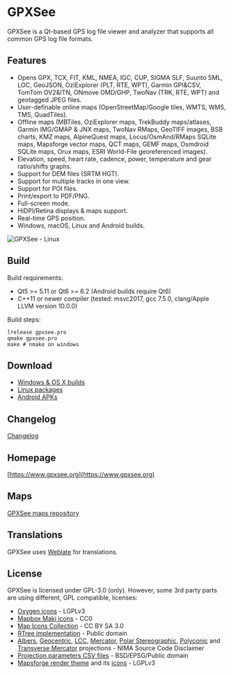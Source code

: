 # GPXSee
GPXSee is a Qt-based GPS log file viewer and analyzer that supports all common
GPS log file formats.

## Features
* Opens GPX, TCX, FIT, KML, NMEA, IGC, CUP, SIGMA SLF, Suunto SML, LOC, GeoJSON,
  OziExplorer (PLT, RTE, WPT), Garmin GPI&CSV, TomTom OV2&ITN, ONmove OMD/GHP,
  TwoNav (TRK, RTE, WPT) and geotagged JPEG files.
* User-definable online maps (OpenStreetMap/Google tiles, WMTS, WMS, TMS,
  QuadTiles).
* Offline maps (MBTiles, OziExplorer maps, TrekBuddy maps/atlases,
  Garmin IMG/GMAP & JNX maps, TwoNav RMaps, GeoTIFF images, BSB charts, KMZ maps,
  AlpineQuest maps, Locus/OsmAnd/RMaps SQLite maps, Mapsforge vector maps,
  QCT maps, GEMF maps, Osmdroid SQLite maps, Orux maps,
  ESRI World-File georeferenced images).
* Elevation, speed, heart rate, cadence, power, temperature and gear ratio/shifts
  graphs.
* Support for DEM files (SRTM HGT).
* Support for multiple tracks in one view.
* Support for POI files.
* Print/export to PDF/PNG.
* Full-screen mode.
* HiDPI/Retina displays & maps support.
* Real-time GPS position.
* Windows, macOS, Linux and Android builds.

![GPXSee - Linux](https://a.fsdn.com/con/app/proj/gpxsee/screenshots/linux2.png)

## Build
Build requirements:
* Qt5 >= 5.11 or Qt6 >= 6.2 (Android builds require Qt6)
* C++11 or newer compiler (tested: msvc2017, gcc 7.5.0, clang/Apple LLVM version
  10.0.0)

Build steps:
```shell
lrelease gpxsee.pro
qmake gpxsee.pro
make # nmake on windows
```



## Download
* [Windows & OS X builds](https://sourceforge.net/projects/gpxsee)
* [Linux packages](https://software.opensuse.org/download.html?project=home%3Atumic%3AGPXSee&package=gpxsee)
* [Android APKs](https://play.google.com/store/apps/details?id=org.gpxsee.gpxsee)

## Changelog
[Changelog](https://build.opensuse.org/package/view_file/home:tumic:GPXSee/gpxsee/gpxsee.changes)

## Homepage
[https://www.gpxsee.org](https://www.gpxsee.org)

## Maps
[GPXSee maps repository](https://github.com/tumic0/GPXSee-maps)

## Translations
GPXSee uses [Weblate](https://hosted.weblate.org/projects/gpxsee/translations/)
for translations.

## License
GPXSee is licensed under GPL-3.0 (only). However, some 3rd party parts are using
different, GPL compatible, licenses:

* [Oxygen icons](icons/GUI) - LGPLv3
* [Mapbox Maki icons](icons/IMG/POI) - CC0
* [Map Icons Collection](icons/symbols) - CC BY SA 3.0
* [RTree implementation](src/common/rtree.h) - Public domain
* [Albers](src/map/proj/albersequal.cpp), [Geocentric](src/map/geocentric.cpp),
  [LCC](src/map/proj/lambertconic.cpp), [Mercator](src/map/proj/mercator.cpp),
  [Polar Stereographic](src/map/proj/polarstereographic.cpp),
  [Polyconic](src/map/proj/polyconic.cpp) and
  [Transverse Mercator](src/map/proj/transversemercator.cpp) projections - NIMA
  Source Code Disclaimer
* [Projection parameters CSV files](pkg/csv) - BSD/EPSG/Public domain
* [Mapsforge render theme](data/default.xml) and its [icons](icons/mapsforge) - LGPLv3

